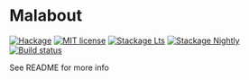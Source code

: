 # Malabout

[![Hackage](https://img.shields.io/hackage/v/Malabout.svg)](https://hackage.haskell.org/package/Malabout)
[![MIT license](https://img.shields.io/badge/license-MIT-blue.svg)](LICENSE)
[![Stackage Lts](http://stackage.org/package/Malabout/badge/lts)](http://stackage.org/lts/package/Malabout)
[![Stackage Nightly](http://stackage.org/package/Malabout/badge/nightly)](http://stackage.org/nightly/package/Malabout)
[![Build status](https://secure.travis-ci.org/o1lo01ol1o/Malabout.svg)](https://travis-ci.org/o1lo01ol1o/Malabout)

See README for more info